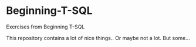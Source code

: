 # Beginning-T-SQL
Exercises from Beginning T-SQL 

This repository contains a lot of nice things..
Or maybe not a lot. But some...
